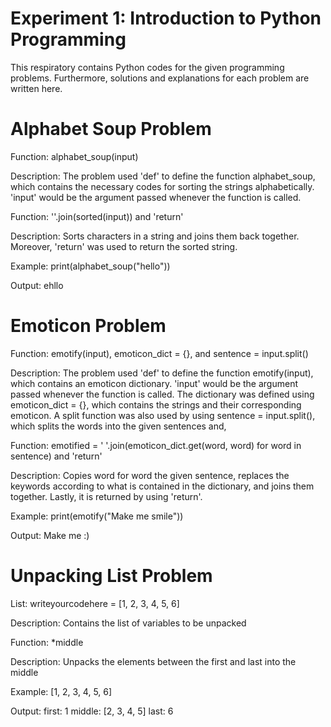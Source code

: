# Experiment 1: Introduction to Python Programming
This respiratory contains Python codes for the given programming problems. Furthermore, solutions and explanations for each problem are written here.

# Alphabet Soup Problem
Function: alphabet_soup(input)

Description: The problem used 'def' to define the function alphabet_soup, which contains the necessary codes for sorting the strings alphabetically. 'input' would be the argument passed whenever the function is called.

Function: ''.join(sorted(input)) and 'return'

Description: Sorts characters in a string and joins them back together. Moreover, 'return' was used to return the sorted string.

Example: print(alphabet_soup("hello"))

Output: ehllo

# Emoticon Problem
Function: emotify(input), emoticon_dict = {}, and sentence = input.split()

Description: The problem used 'def' to define the function emotify(input), which contains an emoticon dictionary. 'input' would be the argument passed whenever the function is called. The dictionary was defined using emoticon_dict = {}, which contains the strings and their corresponding emoticon. A split function was also used by using sentence = input.split(), which splits the words into the given sentences and, 

Function: emotified = ' '.join(emoticon_dict.get(word, word) for word in sentence) and 'return'

Description: Copies word for word the given sentence, replaces the keywords according to what is contained in the dictionary, and joins them together. Lastly, it is returned by using 'return'.

Example: print(emotify("Make me smile"))

Output: Make me :)

# Unpacking List Problem
List: writeyourcodehere = [1, 2, 3, 4, 5, 6]

Description: Contains the list of variables to be unpacked

Function: *middle

Description: Unpacks the elements between the first and last into the middle

Example: [1, 2, 3, 4, 5, 6]

Output: first: 1   middle: [2, 3, 4, 5]   last: 6
